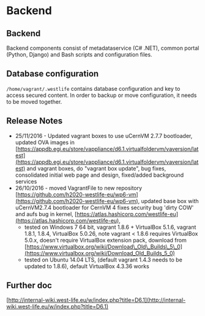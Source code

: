# Backend

## Backend

Backend components consist of metadataservice \(C\# .NET\), common portal \(Python, Django\) and Bash scripts and configuration files.

## Database configuration

`/home/vagrant/.westlife` contains database configuration and key to access secured content. In order to backup or move configuration, it needs to be moved together.

## Release Notes

* 25/11/2016 - Updated vagrant boxes to use uCernVM 2.7.7 bootloader, updated OVA images in [https://appdb.egi.eu/store/vappliance/d6.1.virtualfoldervm/vaversion/latest](https://appdb.egi.eu/store/vappliance/d6.1.virtualfoldervm/vaversion/latest) and vagrant boxes, do "vagrant box update", bug fixes, consolidated initial web page and design, fixed/added background services
* 26/10/2016 - moved VagrantFile to new repository [https://github.com/h2020-westlife-eu/wp6-vm](https://github.com/h2020-westlife-eu/wp6-vm), updated base box with uCernVM2.7.4 bootloader for CernVM 4 fixes security bug 'dirty COW' and aufs bug in kernel, [https://atlas.hashicorp.com/westlife-eu](https://atlas.hashicorp.com/westlife-eu), 
  * tested on Windows 7 64 bit, vagrant 1.8.6 + VirtualBox 5.1.6, vagrant 1.8.1, 1.8.4, VirtualBox 5.0.26, note vagrant &lt; 1.8.6 requires VirtualBox 5.0.x, doesn't require VirtualBox extension pack, download from [https://www.virtualbox.org/wiki/Download\_Old\_Builds\_5\_0](https://www.virtualbox.org/wiki/Download_Old_Builds_5_0) 
  * tested on Ubuntu 14.04 LTS, \(default vagrant 1.4.3 needs to be updated to 1.8.6\), default VirtualBox 4.3.36 works

## Further doc

[http://internal-wiki.west-life.eu/w/index.php?title=D6.1](http://internal-wiki.west-life.eu/w/index.php?title=D6.1)

